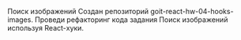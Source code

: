Поиск изображений
Создан репозиторий goit-react-hw-04-hooks-images.
Проведи рефакторинг кода задания Поиск изображений используя React-хуки.
